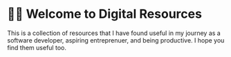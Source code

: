 # 👋🏼 Welcome to Digital Resources

This is a collection of resources that I have found useful in my journey as a software developer, aspiring entreprenuer, and being productive. I hope you find them useful too.